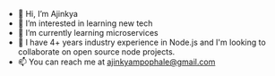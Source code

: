 - 👋 Hi, I’m Ajinkya
- 👀 I’m interested in learning new tech
- 🌱 I’m currently learning microservices
- 💞️ I have 4+ years industry experience in Node.js and I'm looking to collaborate on open source node projects.
- 📫 You can reach me at ajinkyampophale@gmail.com

<!---
ajinkyampophale/ajinkyampophale is a ✨ special ✨ repository because its `README.md` (this file) appears on your GitHub profile.
You can click the Preview link to take a look at your changes.
--->

